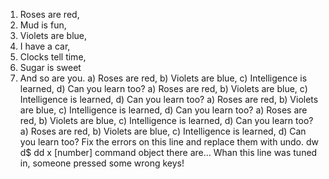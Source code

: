 1)  Roses are red,
2)  Mud is fun,
3)  Violets are blue,
4)  I have a car,
5)  Clocks tell time,
6)  Sugar is sweet
7)  And so are you.
a) Roses are red,
b) Violets are blue,
c) Intelligence is learned,
d) Can you learn too?
a) Roses are red,
b) Violets are blue,
c) Intelligence is learned,
d) Can you learn too?
a) Roses are red,
b) Violets are blue,
c) Intelligence is learned,
d) Can you learn too?
a) Roses are red,
b) Violets are blue,
c) Intelligence is learned,
d) Can you learn too?
a) Roses are red,
b) Violets are blue,
c) Intelligence is learned,
d) Can you learn too?
Fix the errors on this line and replace them with undo.
dw
d$
dd
x
[number] command object
there are...
Whan this line was tuned in, someone pressed some wrong keys!
